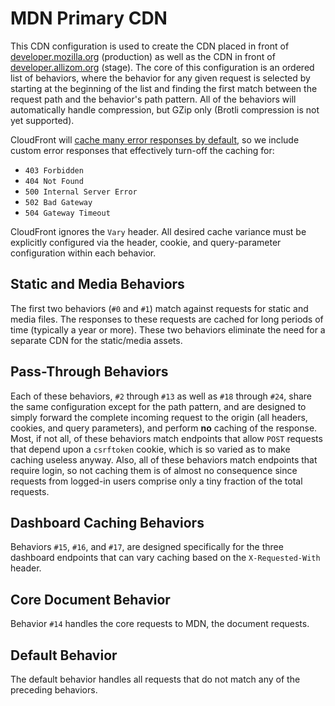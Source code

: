 # MDN Primary CDN
This CDN configuration is used to create the CDN placed in front of
[developer.mozilla.org](https://developer.mozilla.org) (production) as well as
the CDN in front of [developer.allizom.org](https://developer.allizom.org)
(stage). The core of this configuration is an ordered list of behaviors, where
the behavior for any given request is selected by starting at the beginning of
the list and finding the first match between the request path and the
behavior's path pattern. All of the behaviors will automatically handle
compression, but GZip only (Brotli compression is not yet supported).

CloudFront will
[cache many error responses by default](https://docs.aws.amazon.com/AmazonCloudFront/latest/DeveloperGuide/HTTPStatusCodes.html#HTTPStatusCodes-cached-errors),
so we include custom error responses that effectively turn-off the caching for:
* `403 Forbidden`
* `404 Not Found`
* `500 Internal Server Error`
* `502 Bad Gateway`
* `504 Gateway Timeout`

CloudFront ignores the `Vary` header. All desired cache variance must be
explicitly configured via the header, cookie, and query-parameter configuration
within each behavior.

## Static and Media Behaviors
The first two behaviors (`#0` and `#1`) match against requests for static and media
files. The responses to these requests are cached for long periods of time
(typically a year or more). These two behaviors eliminate the need for a
separate CDN for the static/media assets.

## Pass-Through Behaviors
Each of these behaviors, `#2` through `#13` as well as `#18` through `#24`, share the
same configuration except for the path pattern, and are designed to simply
forward the complete incoming request to the origin (all headers, cookies,
and query parameters), and perform **no** caching of the response. Most,
if not all, of these behaviors match endpoints that allow `POST` requests that
depend upon a `csrftoken` cookie, which is so varied as to make caching
useless anyway. Also, all of these behaviors match endpoints that require
login, so not caching them is of almost no consequence since requests
from logged-in users comprise only a tiny fraction of the total requests.

## Dashboard Caching Behaviors
Behaviors `#15`, `#16`, and `#17`, are designed specifically for the three
dashboard endpoints that can vary caching based on the `X-Requested-With`
header.

## Core Document Behavior
Behavior `#14` handles the core requests to MDN, the document requests.

## Default Behavior
The default behavior handles all requests that do not match any of the
preceding behaviors.
